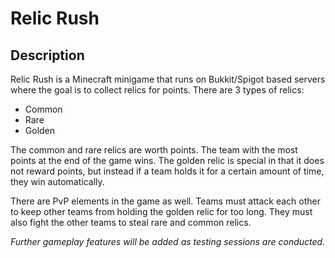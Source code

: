 # Relic Rush
## Description
Relic Rush is a Minecraft minigame that runs on Bukkit/Spigot based servers
where the goal is to collect relics for points. There are 3 types of relics:
- Common
- Rare
- Golden

The common and rare relics are worth points. The team with the most points at
the end of the game wins. The golden relic is special in that it does not reward
points, but instead if a team holds it for a certain amount of time, they win automatically.

There are PvP elements in the game as well. Teams must attack each other to keep other teams
from holding the golden relic for too long. They must also fight the other teams to steal 
rare and common relics.

_Further gameplay features will be added as testing sessions are conducted._